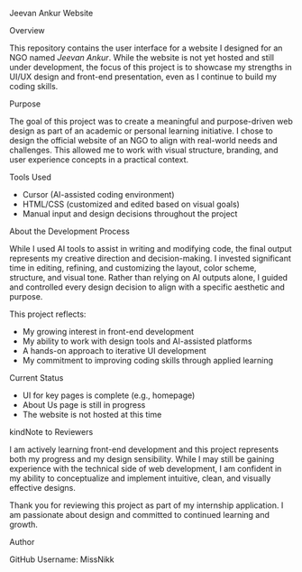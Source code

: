 Jeevan Ankur Website

Overview

This repository contains the user interface for a website I designed for an NGO named *Jeevan Ankur*. While the website is not yet hosted and still under development, the focus of this project is to showcase my strengths in UI/UX design and front-end presentation, even as I continue to build my coding skills.

Purpose

The goal of this project was to create a meaningful and purpose-driven web design as part of an academic or personal learning initiative. I chose to design the official website of an NGO to align with real-world needs and challenges. This allowed me to work with visual structure, branding, and user experience concepts in a practical context.

Tools Used

- Cursor (AI-assisted coding environment)
- HTML/CSS (customized and edited based on visual goals)
- Manual input and design decisions throughout the project

About the Development Process

While I used AI tools to assist in writing and modifying code, the final output represents my creative direction and decision-making. I invested significant time in editing, refining, and customizing the layout, color scheme, structure, and visual tone. Rather than relying on AI outputs alone, I guided and controlled every design decision to align with a specific aesthetic and purpose.

This project reflects:
- My growing interest in front-end development
- My ability to work with design tools and AI-assisted platforms
- A hands-on approach to iterative UI development
- My commitment to improving coding skills through applied learning

Current Status

- UI for key pages is complete (e.g., homepage)
- About Us page is still in progress
- The website is not hosted at this time

 kindNote to Reviewers

I am actively learning front-end development and this project represents both my progress and my design sensibility. While I may still be gaining experience with the technical side of web development, I am confident in my ability to conceptualize and implement intuitive, clean, and visually effective designs.

Thank you for reviewing this project as part of my internship application. I am passionate about design and committed to continued learning and growth.

Author

GitHub Username: MissNikk  

